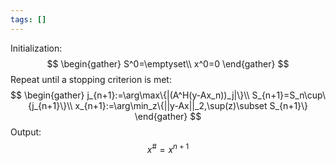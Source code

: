 ```yaml
---
tags: []
---
```

Initialization:
$$
\begin{gather}
S^0=\emptyset\\
x^0=0
\end{gather}
$$
Repeat until a stopping criterion is met:
$$
\begin{gather}
j_{n+1}:=\arg\max\{|(A^H(y-Ax_n))_j|\}\\
S_{n+1}=S_n\cup\{j_{n+1}\}\\
x_{n+1}:=\arg\min_z\{||y-Ax||_2,\sup(z)\subset S_{n+1}\}
\end{gather}
$$
Output:
$$
x^\#=x^{n+1}
$$